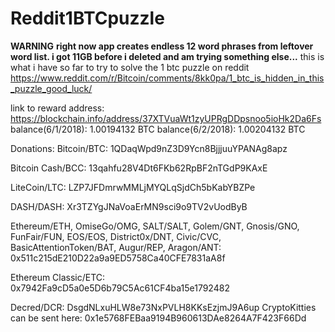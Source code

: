 # Reddit1BTCpuzzle

**WARNING** **right now app creates endless 12 word phrases from leftover word list. i got 11GB before i deleted and am trying something else...**
this is what i have so far to try to solve the 1 btc puzzle on reddit https://www.reddit.com/r/Bitcoin/comments/8kk0pa/1_btc_is_hidden_in_this_puzzle_good_luck/

link to reward address: https://blockchain.info/address/37XTVuaWt1zyUPRgDDpsnoo5ioHk2Da6Fs
balance(6/1/2018): 1.00194132 BTC
balance(6/2/2018): 1.00204132 BTC

Donations:
Bitcoin/BTC: 1QDaqWpd9nZ3D9Ycn8BjjjuuYPANAg8apz

Bitcoin Cash/BCC: 13qahfu28V4Dt6FKb62RpBF2nTGdP9KAxE

LiteCoin/LTC: LZP7JFDmrwMMLjMYQLqSjdCh5bKabYBZPe

DASH/DASH: Xr3TZYgJNaVoaErMN9sci9o9TV2vUodByB

Ethereum/ETH, OmiseGo/OMG, SALT/SALT, Golem/GNT, Gnosis/GNO, FunFair/FUN, EOS/EOS, District0x/DNT, Civic/CVC, BasicAttentionToken/BAT, Augur/REP, Aragon/ANT: 0x511c215dE210D22a9a9ED5758Ca40CFE7831aA8f

Ethereum Classic/ETC: 0x7942Fa9cD5a0e5D6b79C5Ac61CF4ba15e1792482

Decred/DCR: DsgdNLxuHLW8e73NxPVLH8KKsEzjmJ9A6up
CryptoKitties can be sent here: 0x1e5768FEBaa9194B960613DAe8264A7F423F66Dd
